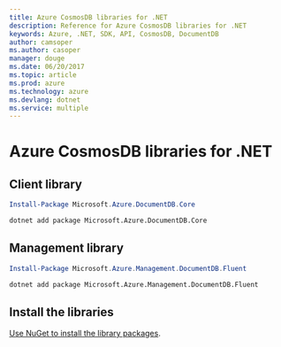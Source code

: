 ```yaml
---
title: Azure CosmosDB libraries for .NET
description: Reference for Azure CosmosDB libraries for .NET
keywords: Azure, .NET, SDK, API, CosmosDB, DocumentDB
author: camsoper
ms.author: casoper
manager: douge
ms.date: 06/20/2017
ms.topic: article
ms.prod: azure
ms.technology: azure
ms.devlang: dotnet
ms.service: multiple
---
```


# Azure CosmosDB libraries for .NET

## Client library

```powershell
Install-Package Microsoft.Azure.DocumentDB.Core
``` 
```bash
dotnet add package Microsoft.Azure.DocumentDB.Core
```

## Management library

```powershell
Install-Package Microsoft.Azure.Management.DocumentDB.Fluent 
``` 
```bash
dotnet add package Microsoft.Azure.Management.DocumentDB.Fluent 
```

## Install the libraries

[Use NuGet to install the library packages](https://docs.microsoft.com/nuget/guides/install-nuget).